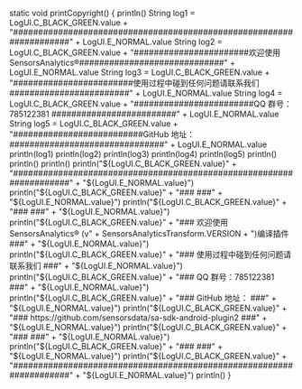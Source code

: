 static void printCopyright() {
        println()
        String log1 = LogUI.C_BLACK_GREEN.value + "####################################################################" + LogUI.E_NORMAL.value
        String log2 = LogUI.C_BLACK_GREEN.value + "#######################欢迎使用 SensorsAnalytics®#############################" + LogUI.E_NORMAL.value
        String log3 = LogUI.C_BLACK_GREEN.value + "########################使用过程中碰到任何问题请联系我们########################" + LogUI.E_NORMAL.value
        String log4 = LogUI.C_BLACK_GREEN.value + "########################QQ 群号：785122381  #########################" + LogUI.E_NORMAL.value
        String log5 = LogUI.C_BLACK_GREEN.value + "##########################GitHub 地址：   ###############################" + LogUI.E_NORMAL.value
        println(log1)
        println(log2)
        println(log3)
        println(log4)
        println(log5)
        println()
        println()
        println()
        println("${LogUI.C_BLACK_GREEN.value}" + "####################################################################" + "${LogUI.E_NORMAL.value}")
        println("${LogUI.C_BLACK_GREEN.value}" + "###                                                              ###" + "${LogUI.E_NORMAL.value}")
        println("${LogUI.C_BLACK_GREEN.value}" + "###                                                              ###" + "${LogUI.E_NORMAL.value}")
        println("${LogUI.C_BLACK_GREEN.value}" + "###          欢迎使用 SensorsAnalytics® (v" + SensorsAnalyticsTransform.VERSION + ")编译插件         ###" + "${LogUI.E_NORMAL.value}")
        println("${LogUI.C_BLACK_GREEN.value}" + "###               使用过程中碰到任何问题请联系我们               ###" + "${LogUI.E_NORMAL.value}")
        println("${LogUI.C_BLACK_GREEN.value}" + "###                      QQ 群号：785122381                      ###" + "${LogUI.E_NORMAL.value}")
        println("${LogUI.C_BLACK_GREEN.value}" + "###                         GitHub 地址：                        ###" + "${LogUI.E_NORMAL.value}")
        println("${LogUI.C_BLACK_GREEN.value}" + "###     https://github.com/sensorsdata/sa-sdk-android-plugin2    ###" + "${LogUI.E_NORMAL.value}")
        println("${LogUI.C_BLACK_GREEN.value}" + "###                                                              ###" + "${LogUI.E_NORMAL.value}")
        println("${LogUI.C_BLACK_GREEN.value}" + "###                                                              ###" + "${LogUI.E_NORMAL.value}")
        println("${LogUI.C_BLACK_GREEN.value}" + "####################################################################" + "${LogUI.E_NORMAL.value}")
        println()
    }
